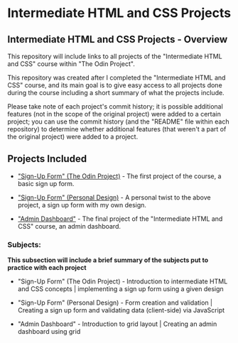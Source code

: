 # Intermediate HTML and CSS Projects

## Intermediate HTML and CSS Projects - Overview

This repository will include links to all projects of the "Intermediate HTML and CSS" course within "The Odin Project".

This repository was created after I completed the "Intermediate HTML and CSS" course, and its main goal is to give easy access to all projects done during the course including a short summary of what the projects include.

Please take note of each project's commit history; it is possible additional features (not in the scope of the original project) were added to a certain project; you can use the commit history (and the "README" file within each repository) to determine whether additional features (that weren't a part of the original project) were added to a project.

## Projects Included

- ["Sign-Up Form" (The Odin Project)](https://github.com/Dur4nt3/form_project) - The first project of the course, a basic sign up form.

- ["Sign-Up Form" (Personal Design)](https://github.com/Dur4nt3/signup_project) - A personal twist to the above project, a sign up form with my own design.

- ["Admin Dashboard"](https://github.com/Dur4nt3/admindash_project) - The final project of the "Intermediate HTML and CSS" course, an admin dashboard.

### Subjects:

**This subsection will include a brief summary of the subjects put to practice with each project**

- "Sign-Up Form" (The Odin Project) - Introduction to intermediate HTML and CSS concepts | implementing a sign up form using a given design

- "Sign-Up Form" (Personal Design) - Form creation and validation | Creating a sign up form and validating data (client-side) via JavaScript

- "Admin Dashboard" - Introduction to grid layout | Creating an admin dashboard using grid
